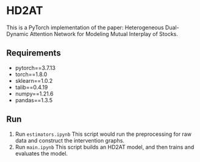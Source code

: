 # HD2AT

This is a PyTorch implementation of the paper: Heterogeneous Dual-Dynamic Attention Network for Modeling Mutual Interplay of Stocks.

## Requirements
* pytorch==3.7.13
* torch==1.8.0
* sklearn==1.0.2
* talib==0.4.19
* numpy==1.21.6
* pandas==1.3.5

## Run
1. Run `estimators.ipynb`
This script would run the preprocessing for raw data and construct the intervention graphs.
2. Run `main.ipynb`
This script builds an HD2AT model, and then trains and evaluates the model.
